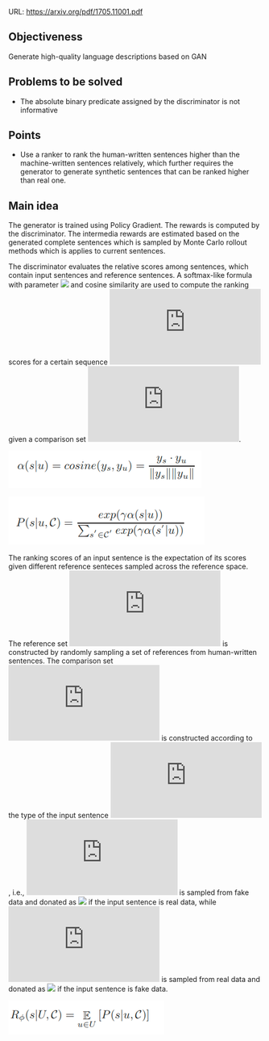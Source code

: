 URL: https://arxiv.org/pdf/1705.11001.pdf

## Objectiveness
Generate high-quality language descriptions based on GAN

## Problems to be solved
+ The absolute binary predicate assigned by the discriminator is not informative

## Points
+ Use a ranker to rank the human-written sentences higher than the machine-written sentences relatively, which further requires the generator to generate synthetic sentences that can be ranked higher than real one.

## Main idea
The generator is trained using Policy Gradient. The rewards is computed by the discriminator. The intermedia rewards are estimated based on the generated complete sentences which is sampled by Monte Carlo rollout methods which is applies to current sentences.

The discriminator evaluates the relative scores among sentences, which contain input sentences and reference sentences. A softmax-like formula with parameter ![](https://latex.codecogs.com/svg.latex?\gamma) and cosine similarity are used to compute the ranking scores for a certain sequence ![](https://latex.codecogs.com/svg.latex?s) given a comparison set ![](https://latex.codecogs.com/svg.latex?C). 

![](./images/rankgan_cosine_similarity.png)

![](./images/rankgan_softmax_like.png)

The ranking scores of an input sentence is the expectation of its scores given different reference senteces sampled across the reference space. The reference set ![](https://latex.codecogs.com/svg.latex?U) is constructed by randomly sampling a set of references from human-written sentences. The comparison set ![](https://latex.codecogs.com/svg.latex?C) is constructed according to the type of the input sentence ![](https://latex.codecogs.com/svg.latex?s), i.e., ![](https://latex.codecogs.com/svg.latex?C) is sampled from fake data and donated as ![](https://latex.codecogs.com/svg.latex?C^-) if the input sentence is real data, while ![](https://latex.codecogs.com/svg.latex?C) is sampled from real data and donated as ![](https://latex.codecogs.com/svg.latex?C^+) if the input sentence is fake data.

![](./images/rankgan_expected_ranking_scores.png)
